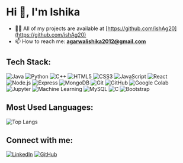 # Hi 👋, I'm Ishika

- 👨‍💻 All of my projects are available at [https://github.com/ishAg20](https://github.com/ishAg20)
- 📫 How to reach me: **agarwalishika2012@gmail.com**

## Tech Stack:
![Java](https://img.shields.io/badge/-Java-007396?style=flat-square&logo=java)
![Python](https://img.shields.io/badge/-Python-3776AB?style=flat-square&logo=python&logoColor=white)
![C++](https://img.shields.io/badge/-C++-00599C?style=flat-square&logo=c%2B%2B)
![HTML5](https://img.shields.io/badge/-HTML5-E34F26?style=flat-square&logo=html5&logoColor=white)
![CSS3](https://img.shields.io/badge/-CSS3-1572B6?style=flat-square&logo=css3)
![JavaScript](https://img.shields.io/badge/-JavaScript-F7DF1E?style=flat-square&logo=javascript&logoColor=black)
![React](https://img.shields.io/badge/-React-61DAFB?style=flat-square&logo=react&logoColor=black)
![Node.js](https://img.shields.io/badge/-Node.js-339933?style=flat-square&logo=node.js&logoColor=white)
![Express](https://img.shields.io/badge/-Express-000000?style=flat-square&logo=express&logoColor=white)
![MongoDB](https://img.shields.io/badge/-MongoDB-47A248?style=flat-square&logo=mongodb&logoColor=white)
![Git](https://img.shields.io/badge/-Git-F05032?style=flat-square&logo=git&logoColor=white)
![GitHub](https://img.shields.io/badge/-GitHub-181717?style=flat-square&logo=github)
![Google Colab](https://img.shields.io/badge/-Google%20Colab-F9AB00?style=flat-square&logo=google-colab&logoColor=white)
![Jupyter](https://img.shields.io/badge/-Jupyter-F37626?style=flat-square&logo=jupyter&logoColor=white)
![Machine Learning](https://img.shields.io/badge/-Machine%20Learning-FF6F00?style=flat-square&logo=tensorflow&logoColor=white)
![MySQL](https://img.shields.io/badge/-MySQL-4479A1?style=flat-square&logo=mysql&logoColor=white)
![C](https://img.shields.io/badge/-C-A8B9CC?style=flat-square&logo=c&logoColor=white)
![Bootstrap](https://img.shields.io/badge/-Bootstrap-7952B3?style=flat-square&logo=bootstrap&logoColor=white)


## Most Used Languages:
![Top Langs](https://github-readme-stats.vercel.app/api/top-langs/?username=ishAg20&layout=compact&theme=radical)

## Connect with me:
[![LinkedIn](https://img.shields.io/badge/-LinkedIn-0A66C2?style=flat-square&logo=linkedin)](https://www.linkedin.com/in/ishika-agarwal-39449929a/)
[![GitHub](https://img.shields.io/badge/-GitHub-181717?style=flat-square&logo=github)](https://github.com/ishAg20)
